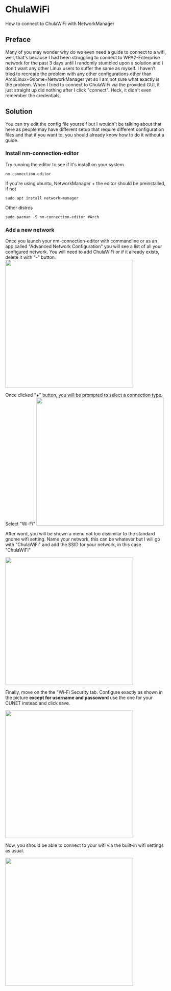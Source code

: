# ChulaWiFi
How to connect to ChulaWiFi with NetworkManager
## Preface
Many of you may wonder why do we even need a guide to connect to a wifi, well, that's because I had been struggling to connect to WPA2-Enterprise network for the past 3 days until I randomly stumbled upon a solution and I don't want any other Linux users to suffer the same as myself.
I haven't tried to recreate the problem with any other configurations other than ArchLinux+Gnome+NetworkManager yet so I am not sure what exactly is the problem.
When I tried to connect to ChulaWiFi via the provided GUI, it just straight up did nothing after I click "connect". Heck, it didn't even remember the credentials.
## Solution
You can try edit the config file yourself but I wouldn't be talking about that here as people may have different setup that require different configuration files and that if you want to, you should already know how to do it without a guide.
### Install nm-connection-editor
  Try running the editor to see if it's install on your system
  ```
  nm-connection-editor
  ```
  If you're using ubuntu, NetworkManager + the editor should be preinstalled, if not
  ```
  sudo apt install network-manager
  ```
  Other distros
  ```
  sudo pacman -S nm-connection-editor #Arch
  ```
### Add a new network
Once you launch your nm-connection-editor with commandline or as an app called "Advanced Network Configuration" you will see a list of all your configured network. You will need to add ChulaWiFi or if it already exists, delete it with "-" button.
<img src="https://github.com/TheA4Paper/ChulaWiFi/assets/80894853/556b66aa-66c3-4935-95d8-7c0c396f7ce2" width="400" />

Once clicked "+" button, you will be prompted to select a connection type. Select "Wi-Fi"
<img src="https://github.com/TheA4Paper/ChulaWiFi/assets/80894853/c13f2905-de40-4de8-b7ef-7a00542e3fff" width="400" />

After word, you will be shown a menu not too dissimilar to the standard gnome wifi setting. Name your network, this can be whatever but I will go with "ChulaWiFi" and add the SSID for your network, in this case "ChulaWiFi"

<img src="https://github.com/TheA4Paper/ChulaWiFi/assets/80894853/531a6ab7-f1ca-4644-98dc-eb22238c6738" width="400" />

Finally, move on the the "Wi-Fi Security tab. Configure exactly as shown in the picture **except for username and passoword** use the one for your CUNET instead and click save.

<img src="https://github.com/TheA4Paper/ChulaWiFi/assets/80894853/d315aa75-99c5-496c-b702-6157d1938f9c" width="400" />

Now, you should be able to connect to your wifi via the built-in wifi settings as usual.

<img src="https://github.com/TheA4Paper/ChulaWiFi/assets/80894853/7eadd839-7016-4a66-bd27-65f3c0cb49c4" width="400" />
